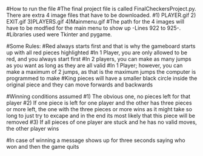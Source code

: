 #How to run the file 
#The final project file is called FinalCheckersProject.py. There are extra 4 image files that have to be downloaded. 
#1) PLAYER.gif 2) EXIT.gif 3)PLAYERS.gif 4)Mainmenu.gif
#The path for the 4 images will have to be modfied for the main menu to show up -Lines 922 to 925-.
#Libraries used were Tkinter and pygame.

#Some Rules:
#Red always starts first and that is why the gameboard starts up with all red pieces highlighted
#In 1 Player, you are only allowed to be red, and you always start first
#In 2 players, you can make as many jumps as you want as long as they are all valid
#In 1 Player; however, you can make a maximum of 2 jumps, as that is the maximum jumps the computer is programmed to make
#King pieces will have a smaller black circle inside the original piece and they can move forwards and backwards

#Winning conditions assumed
#1) The obvious one, no pieces left for that player
#2) If one piece is left for one player and the other has three pieces or more left, the one with the three pieces or more wins
   as it might take so long to just try to excape and in the end its most likely that this piece will be removed
#3) If all pieces of one player are stuck and he has no valid moves, the other player wins

#In case of winning a message shows up for three seconds saying who won and then the game quits

 
